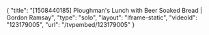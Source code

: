 {
    "title": "[1508440185] Ploughman's Lunch with Beer Soaked Bread | Gordon Ramsay",
    "type": "solo",
    "layout": "iframe-static",
    "videoId": "123179005",
    "url": "\/tvpembed\/123179005"
}